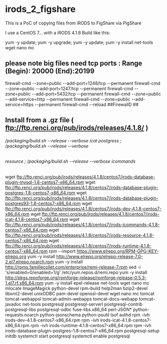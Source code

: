 # irods_2_figshare
This is a PoC of copying files from iRODS to FigShare via PigShare

I use a CentOS 7...  with a iRODS 4.1.8
Build like this:

yum -y update; yum -y upgrade; yum -y update;
yum -y install net-tools wget nano mc
##  please note big files need tcp ports : Range (Begin): 20000 (End):20199
firewall-cmd --zone=public --add-port=1248/tcp --permanent
firewall-cmd --zone=public --add-port=1247/tcp --permanent
firewall-cmd --zone=public --add-port=5432/tcp --permanent
firewall-cmd --zone=public --add-service=http --permanent
firewall-cmd --zone=public --add-service=https --permanent
firewall-cmd --reload
##FirewallD  ##

##  Install from a .gz file ( ftp://ftp.renci.org/pub/irods/releases/4.1.8/  )
###### /packaging/build.sh --release --verbose icat postgress ; /packaging/build.sh --release --verbose  
###### resource ;  /packaging/build.sh --release --verbose icommands 
wget ftp://ftp.renci.org/pub/irods/releases/4.1.8/centos7/irods-database-plugin-mysql-1.8-centos7-x86_64.rpm
wget ftp://ftp.renci.org/pub/irods/releases/4.1.8/centos7/irods-database-plugin-postgres-1.8-centos7-x86_64.rpm
wget ftp://ftp.renci.org/pub/irods/releases/4.1.8/centos7/irods-database-plugin-postgres93-1.8-centos7-x86_64.rpm
wget ftp://ftp.renci.org/pub/irods/releases/4.1.8/centos7/irods-dev-4.1.8-centos7-x86_64.rpm
wget ftp://ftp.renci.org/pub/irods/releases/4.1.8/centos7/irods-icat-4.1.8-centos7-x86_64.rpm
wget ftp://ftp.renci.org/pub/irods/releases/4.1.8/centos7/irods-icommands-4.1.8-centos7-x86_64.rpm
wget ftp://ftp.renci.org/pub/irods/releases/4.1.8/centos7/irods-resource-4.1.8-centos7-x86_64.rpm
wget ftp://ftp.renci.org/pub/irods/releases/4.1.8/centos7/irods-runtime-4.1.8-centos7-x86_64.rpm
rpm --import https://www.elrepo.org/RPM-GPG-KEY-elrepo.org
yum -y install http://www.elrepo.org/elrepo-release-7.0-2.el7.elrepo.noarch.rpm
yum -y install http://rpms.famillecollet.com/enterprise/remi-release-7.rpm
sed -i 's/enabled=0/enabled=1/g' /etc/yum.repos.d/remi.repo
yum -y install http://pkgs.repoforge.org/rpmforge-release/rpmforge-release-0.5.3-1.el7.rf.x86_64.rpm
yum -y install epel-release  net-tools wget nano mc mlocate ImageMagick python-devel rpm-build help2man bzip2-devel libxml2-devel unixODBC pam-devel openssl-devel wget nano mc tomcat tomcat-webappsl tomcat-admin-webapps tomcat-docs-webapp tomcat-javadoc net-tools postgresql postgresql-serverl postgresql-contrib postgresql-libs postgresql-odbc fuse-libs.x86_64 perl-JSON* python-requests.noarch python-jsonschema python-psutil lsof authd
rpm -ivh irods-dev-4.1.8-centos7-x86_64.rpm
rpm -ivh irods-icat-4.1.8-centos7-x86_64.rpm
rpm -ivh irods-runtime-4.1.8-centos7-x86_64.rpm
rpm -ivh irods-database-plugin-postgres-1.8-centos7-x86_64.rpm
postgresql-setup initdb
systemctl start postgresql
systemctl enable postgresql

